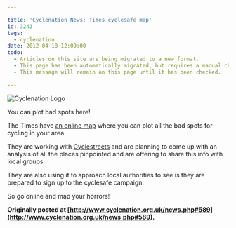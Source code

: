 ```yaml
---

title: 'Cyclenation News: Times cyclesafe map'
id: 3243
tags:
  - cyclenation
date: 2012-04-18 12:09:00
todo:
  - Articles on this site are being migrated to a new format.
  - This page has been automatically migrated, but requires a manual check-&-tune to ensure the format and links all work as expected.
  - This message will remain on this page until it has been checked.

---
```


![Cyclenation Logo](http://www.pompeybug.co.uk/wp-content/plugins/wp-cyclenation-news/cnlogo.jpg)<p>You can plot bad spots here!

The Times have [an online map](http://www.thetimes.co.uk/tto/public/cyclesafety/contact/ "times cyclesafe map") where you can plot all the bad spots for cycling in your area.

They are working with [Cyclestreets](http://www.cyclestreets.net/ "cyclestreets") and are planning to come up with an analysis of all the places pinpointed and are offering to share this info with local groups.

They are also using it to approach local authorities to see is they are prepared to sign up to the cyclesafe campaign.

So go online and map your horrors!

**Originally posted at [http://www.cyclenation.org.uk/news.php#589](http://www.cyclenation.org.uk/news.php#589).**